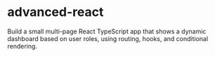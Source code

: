 # advanced-react
Build a small multi-page React TypeScript app that shows a dynamic dashboard based on user roles, using routing, hooks, and conditional rendering.
